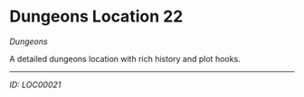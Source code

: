 # Dungeons Location 22

*Dungeons*

A detailed dungeons location with rich history and plot hooks.

---
*ID: LOC00021*